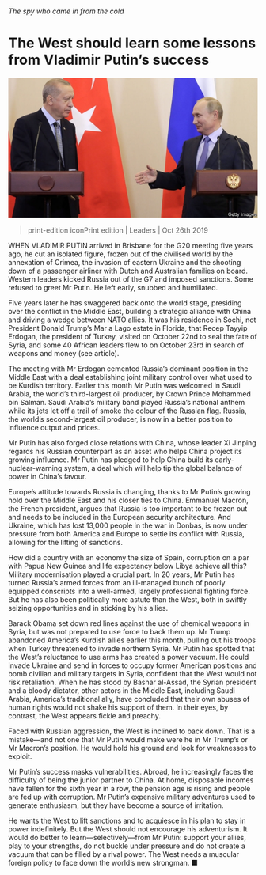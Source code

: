 ###### The spy who came in from the cold

# The West should learn some lessons from Vladimir Putin’s success 

![image](images/20191026_ldp501.jpg) 

> print-edition iconPrint edition | Leaders | Oct 26th 2019 

WHEN VLADIMIR PUTIN arrived in Brisbane for the G20 meeting five years ago, he cut an isolated figure, frozen out of the civilised world by the annexation of Crimea, the invasion of eastern Ukraine and the shooting down of a passenger airliner with Dutch and Australian families on board. Western leaders kicked Russia out of the G7 and imposed sanctions. Some refused to greet Mr Putin. He left early, snubbed and humiliated. 

Five years later he has swaggered back onto the world stage, presiding over the conflict in the Middle East, building a strategic alliance with China and driving a wedge between NATO allies. It was his residence in Sochi, not President Donald Trump’s Mar a Lago estate in Florida, that Recep Tayyip Erdogan, the president of Turkey, visited on October 22nd to seal the fate of Syria, and some 40 African leaders flew to on October 23rd in search of weapons and money (see article). 

The meeting with Mr Erdogan cemented Russia’s dominant position in the Middle East with a deal establishing joint military control over what used to be Kurdish territory. Earlier this month Mr Putin was welcomed in Saudi Arabia, the world’s third-largest oil producer, by Crown Prince Mohammed bin Salman. Saudi Arabia’s military band played Russia’s national anthem while its jets let off a trail of smoke the colour of the Russian flag. Russia, the world’s second-largest oil producer, is now in a better position to influence output and prices. 

Mr Putin has also forged close relations with China, whose leader Xi Jinping regards his Russian counterpart as an asset who helps China project its growing influence. Mr Putin has pledged to help China build its early-nuclear-warning system, a deal which will help tip the global balance of power in China’s favour. 

Europe’s attitude towards Russia is changing, thanks to Mr Putin’s growing hold over the Middle East and his closer ties to China. Emmanuel Macron, the French president, argues that Russia is too important to be frozen out and needs to be included in the European security architecture. And Ukraine, which has lost 13,000 people in the war in Donbas, is now under pressure from both America and Europe to settle its conflict with Russia, allowing for the lifting of sanctions. 

How did a country with an economy the size of Spain, corruption on a par with Papua New Guinea and life expectancy below Libya achieve all this? Military modernisation played a crucial part. In 20 years, Mr Putin has turned Russia’s armed forces from an ill-managed bunch of poorly equipped conscripts into a well-armed, largely professional fighting force. But he has also been politically more astute than the West, both in swiftly seizing opportunities and in sticking by his allies. 

Barack Obama set down red lines against the use of chemical weapons in Syria, but was not prepared to use force to back them up. Mr Trump abandoned America’s Kurdish allies earlier this month, pulling out his troops when Turkey threatened to invade northern Syria. Mr Putin has spotted that the West’s reluctance to use arms has created a power vacuum. He could invade Ukraine and send in forces to occupy former American positions and bomb civilian and military targets in Syria, confident that the West would not risk retaliation. When he has stood by Bashar al-Assad, the Syrian president and a bloody dictator, other actors in the Middle East, including Saudi Arabia, America’s traditional ally, have concluded that their own abuses of human rights would not shake his support of them. In their eyes, by contrast, the West appears fickle and preachy. 

Faced with Russian aggression, the West is inclined to back down. That is a mistake—and not one that Mr Putin would make were he in Mr Trump’s or Mr Macron’s position. He would hold his ground and look for weaknesses to exploit. 

Mr Putin’s success masks vulnerabilities. Abroad, he increasingly faces the difficulty of being the junior partner to China. At home, disposable incomes have fallen for the sixth year in a row, the pension age is rising and people are fed up with corruption. Mr Putin’s expensive military adventures used to generate enthusiasm, but they have become a source of irritation. 

He wants the West to lift sanctions and to acquiesce in his plan to stay in power indefinitely. But the West should not encourage his adventurism. It would do better to learn—selectively—from Mr Putin: support your allies, play to your strengths, do not buckle under pressure and do not create a vacuum that can be filled by a rival power. The West needs a muscular foreign policy to face down the world’s new strongman. ■ 

